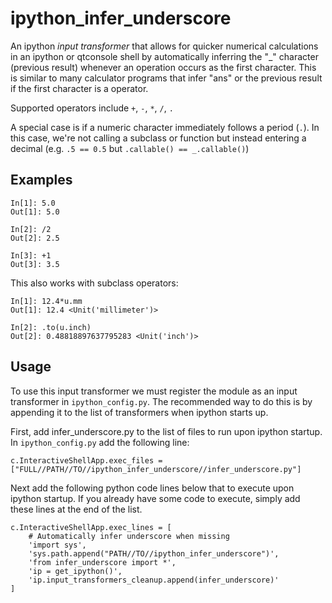 # ipython_infer_underscore
An ipython *input transformer* that allows for quicker numerical calculations in an ipython or qtconsole shell by automatically inferring the "_" character (previous result) whenever an operation occurs as the first character. This is similar to many calculator programs that infer "ans" or the previous result if the first character is a operator.

Supported operators include `+`, `-`, `*`, `/`, `.`

A special case is if a numeric character immediately follows a period (`.`). In this case, we're not calling a subclass or function but instead entering a decimal (e.g. `.5 == 0.5` but `.callable() == _.callable()`)

## Examples
```
In[1]: 5.0
Out[1]: 5.0

In[2]: /2
Out[2]: 2.5

In[3]: +1
Out[3]: 3.5
```

This also works with subclass operators:
```
In[1]: 12.4*u.mm
Out[1]: 12.4 <Unit('millimeter')>

In[2]: .to(u.inch)
Out[2]: 0.48818897637795283 <Unit('inch')>
```

## Usage
To use this input transformer we must register the module as an input transformer in `ipython_config.py`. The recommended way to do this is by appending it to the list of transformers when ipython starts up.

First, add infer_underscore.py to the list of files to run upon ipython startup. In `ipython_config.py` add the following line:
```
c.InteractiveShellApp.exec_files = ["FULL//PATH//TO//ipython_infer_underscore//infer_underscore.py"]
```

Next add the following python code lines below that to execute upon ipython startup. If you already have some code to execute, simply add these lines at the end of the list.
```
c.InteractiveShellApp.exec_lines = [
    # Automatically infer underscore when missing
    'import sys',
    'sys.path.append("PATH//TO//ipython_infer_underscore")',
    'from infer_underscore import *',
    'ip = get_ipython()',
    'ip.input_transformers_cleanup.append(infer_underscore)'
]
```
